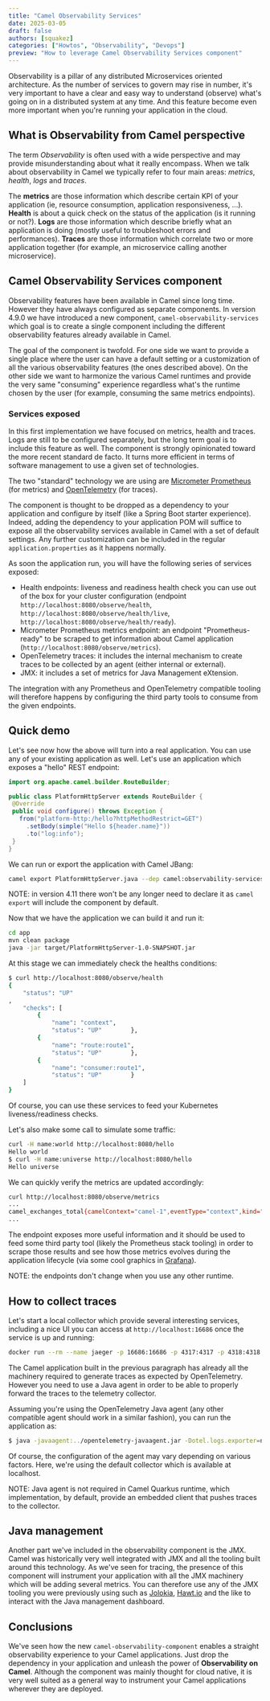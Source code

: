 ```yaml
---
title: "Camel Observability Services"
date: 2025-03-05
draft: false
authors: [squakez]
categories: ["Howtos", "Observability", "Devops"]
preview: "How to leverage Camel Observability Services component"
---
```


Observability is a pillar of any distributed Microservices oriented architecture. As the number of services to govern may rise in number, it's very important to have a clear and easy way to understand (observe) what's going on in a distributed system at any time. And this feature become even more important when you're running your application in the cloud.

## What is Observability from Camel perspective

The term *Observability* is often used with a wide perspective and may provide misunderstanding about what it really encompass. When we talk about observability in Camel we typically refer to four main areas: *metrics*, *health*, *logs* and *traces*.

The **metrics** are those information which describe certain KPI of your application (ie, resource consumption, application responsiveness, ...). **Health** is about a quick check on the status of the application (is it running or not?). **Logs** are those information which describe briefly what an application is doing (mostly useful to troubleshoot errors and performances). **Traces** are those information which correlate two or more application together (for example, an microservice calling another microservice).

## Camel Observability Services component

Observability features have been available in Camel since long time. However they have always configured as separate components. In version 4.9.0 we have introduced a new component, `camel-observability-services` which goal is to create a single component including the different observability features already available in Camel.

The goal of the component is twofold. For one side we want to provide a single place where the user can have a default setting or a customization of all the various observability features (the ones described above). On the other side we want to harmonize the various Camel runtimes and provide the very same "consuming" experience regardless what's the runtime chosen by the user (for example, consuming the same metrics endpoints).

### Services exposed

In this first implementation we have focused on metrics, health and traces. Logs are still to be configured separately, but the long term goal is to include this feature as well. The component is strongly opinionated toward the more recent standard de facto. It turns more efficient in terms of software management to use a given set of technologies.

The two "standard" technology we are using are [Micrometer Prometheus](https://docs.micrometer.io/micrometer/reference/implementations/prometheus.html) (for metrics) and [OpenTelemetry](https://opentelemetry.io/) (for traces).

The component is thought to be dropped as a dependency to your application and configure by itself (like a Spring Boot starter experience). Indeed, adding the dependency to your application POM will suffice to expose all the observability services available in Camel with a set of default settings. Any further customization can be included in the regular `application.properties` as it happens normally.

As soon the application run, you will have the following series of services exposed:

* Health endpoints: liveness and readiness health check you can use out of the box for your cluster configuration (endpoint `http://localhost:8080/observe/health`, `http://localhost:8080/observe/health/live`, `http://localhost:8080/observe/health/ready`).
* Micrometer Prometheus metrics endpoint: an endpoint "Prometheus-ready" to be scraped to get information about Camel application (`http://localhost:8080/observe/metrics`).
* OpenTelemetry traces: it includes the internal mechanism to create traces to be collected by an agent (either internal or external).
* JMX: it includes a set of metrics for Java Management eXtension.

The integration with any Prometheus and OpenTelemetry compatible tooling will therefore happens by configuring the third party tools to consume from the given endpoints.

## Quick demo

Let's see now how the above will turn into a real application. You can use any of your existing application as well. Let's use an application which exposes a "hello" REST endpoint:

```java
import org.apache.camel.builder.RouteBuilder;

public class PlatformHttpServer extends RouteBuilder {
 @Override
 public void configure() throws Exception {
   from("platform-http:/hello?httpMethodRestrict=GET")
     .setBody(simple("Hello ${header.name}"))
     .to("log:info");
 }
}
```
We can run or export the application with Camel JBang:

```bash
camel export PlatformHttpServer.java --dep camel:observability-services --dir ./app --runtime camel-main
```

NOTE: in version 4.11 there won't be any longer need to declare it as `camel export` will include the component by default.

Now that we have the application we can build it and run it:

```bash
cd app
mvn clean package
java -jar target/PlatformHttpServer-1.0-SNAPSHOT.jar
```

At this stage we can immediately check the healths conditions:

```bash
$ curl http://localhost:8080/observe/health
{
    "status": "UP"
,
    "checks": [
        {
            "name": "context",
            "status": "UP"        },
        {
            "name": "route:route1",
            "status": "UP"        },
        {
            "name": "consumer:route1",
            "status": "UP"        }
    ]
}
```

Of course, you can use these services to feed your Kubernetes liveness/readiness checks.

Let's also make some call to simulate some traffic:

```bash
curl -H name:world http://localhost:8080/hello
Hello world
$ curl -H name:universe http://localhost:8080/hello
Hello universe
```

We can quickly verify the metrics are updated accordingly:

```bash
curl http://localhost:8080/observe/metrics
...
camel_exchanges_total{camelContext="camel-1",eventType="context",kind="CamelRoute",routeId=""} 2.0
...
```

The endpoint exposes more useful information and it should be used to feed some third party tool (likely the Prometheus stack tooling) in order to scrape those results and see how those metrics evolves during the application lifecycle (via some cool graphics in [Grafana](https://grafana.com/)).

NOTE: the endpoints don't change when you use any other runtime.

## How to collect traces

Let's start a local collector which provide several interesting services, including a nice UI you can access at `http://localhost:16686` once the service is up and running:

```bash
docker run --rm --name jaeger -p 16686:16686 -p 4317:4317 -p 4318:4318 -p 5778:5778 -p 9411:9411 jaegertracing/jaeger:2.1.0
```

The Camel application built in the previous paragraph has already all the machinery required to generate traces as expected by OpenTelemetry. However you need to use a Java agent in order to be able to properly forward the traces to the telemetry collector.

Assuming you're using the OpenTelemetry Java agent (any other compatible agent should work in a similar fashion), you can run the application as:

```bash
$ java -javaagent:../opentelemetry-javaagent.jar -Dotel.logs.exporter=none -Dotel.metrics.exporter=none -jar target/PlatformHttpServer-1.0-SNAPSHOT.jar
```

Of course, the configuration of the agent may vary depending on various factors. Here, we're using the default collector which is available at localhost.

NOTE: Java agent is not required in Camel Quarkus runtime, which implementation, by default, provide an embedded client that pushes traces to the collector.

## Java management

Another part we've included in the observability component is the JMX. Camel was historically very well integrated with JMX and all the tooling built around this technology. As we've seen for tracing, the presence of this component will instrument your application with all the JMX machinery which will be adding several metrics. You can therefore use any of the JMX tooling you were previously using such as [Jolokia](https://jolokia.org/), [Hawt.io](https://hawt.io/) and the like to interact with the Java management dashboard.

## Conclusions

We've seen how the new `camel-observability-component` enables a straight observability experience to your Camel applications. Just drop the dependency in your application and unleash the power of **Observability on Camel**. Although the component was mainly thought for cloud native, it is very well suited as a general way to instrument your Camel applications wherever they are deployed.
